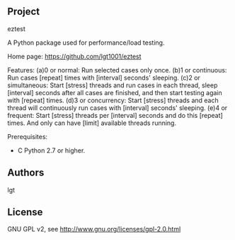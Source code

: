 Project
-------
eztest

A Python package used for performance/load testing.

Home page: <https://github.com/lgt1001/eztest>

Features:
(a)0 or normal: Run selected cases only once.
(b)1 or continuous: Run cases [repeat] times with [interval] seconds' sleeping.
(c)2 or simultaneous: Start [stress] threads and run cases in each thread, sleep [interval] seconds after all cases are finished, and then start testing again with [repeat] times.
(d)3 or concurrency: Start [stress] threads and each thread will continuously run cases with [interval] seconds' sleeping.
(e)4 or frequent: Start [stress] threads per [interval] seconds and do this [repeat] times. And only can have [limit] available threads running.

Prerequisites:
* C Python 2.7 or higher.

Authors
-------
lgt

License
-------
GNU GPL v2, see http://www.gnu.org/licenses/gpl-2.0.html
